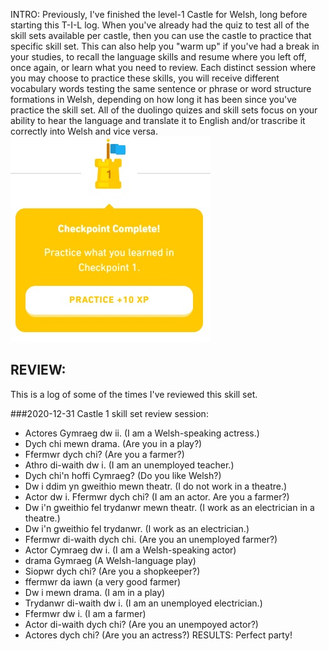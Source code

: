 INTRO: 
Previously, I've finished the level-1 Castle for Welsh, long before starting this T-I-L log. When you've already had the quiz to test all of the skill sets available per castle, then you can use the castle to practice that specific skill set.  This can also help you "warm up" if you've had a break in your studies, to recall the language skills and resume where you left off, once again, or learn what you need to review. Each distinct session where you may choose to practice these skills, you will receive different vocabulary words testing the same sentence or phrase or word structure formations in Welsh, depending on how long it has been since you've practice the skill set. All of the duolingo quizes and skill sets focus on your ability to hear the language and translate it to English and/or trascribe it correctly into Welsh and vice versa. <br>
![Castle1](https://github.com/EO4wellness/T-I-L/blob/main/polyglot/gales/Castle-1/2020-12-31-Castle1-quiz.jpg)

## REVIEW: 
This is a log of some of the times I've reviewed this skill set. 

###2020-12-31 Castle 1 skill set review session:
*  Actores Gymraeg dw ii. (I am a Welsh-speaking actress.)
*  Dych chi mewn drama. (Are you in a play?) 
*  Ffermwr dych chi? (Are you a farmer?) 
*  Athro di-waith dw i. (I am an unemployed teacher.)
*  Dych chi'n hoffi Cymraeg? (Do you like Welsh?)
*  Dw i ddim yn gweithio mewn theatr. (I do not work in a theatre.)
*  Actor dw i. Ffermwr dych chi? (I am an actor.  Are you a farmer?)
*  Dw i'n gweithio fel trydanwr mewn theatr. (I work as an electrician in a theatre.) 
*  Dw i'n gweithio fel trydanwr. (I work as an electrician.)
*  Ffermwr di-waith dych chi. (Are you an unemployed farmer?)
*  Actor Cymraeg dw i. (I am a Welsh-speaking actor)
*  drama Gymraeg (A Welsh-language play)
*  Siopwr dych chi? (Are you a shopkeeper?)
*  ffermwr da iawn (a very good farmer)
*  Dw i mewn drama. (I am in a play)
*  Trydanwr di-waith dw i. (I am an unemployed electrician.)
*  Ffermwr dw i. (I am a farmer)
*  Actor di-waith dych chi? (Are you an unempoyed actor?) 
*  Actores dych chi? (Are you an actress?)
RESULTS: Perfect party! 
